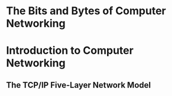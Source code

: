 
# The Bits and Bytes of Computer Networking
# Introduction to Computer Networking
## The TCP/IP Five-Layer Network Model
